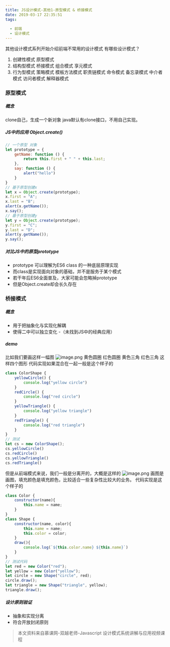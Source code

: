 ```yaml
---
title: JS设计模式-其他1-原型模式 & 桥接模式
date: 2019-03-17 22:35:51
tags:
  
  - 前端
  - 设计模式
---
```

其他设计模式系列开始介绍前端不常用的设计模式
有哪些设计模式？
1. 创建性模式
   原型模式
2. 结构型模式
   桥接模式  组合模式  享元模式
3. 行为型模式
   策略模式 模板方法模式 职责链模式 命令模式 备忘录模式 中介者模式 访问者模式 解释器模式
<!-- more -->
### 原型模式
##### 概念
clone自己，生成一个新对象
java默认有clone接口，不用自己实现。
##### JS中的应用 Object.create()
```javascript
// 一个原型 对象
let prototype = {
    getName: function () {
        return this.first + " " + this.last;
    },
    say: function () {
        alert("hello")
    }
}
// 基于原型创建x
let x = Object.create(prototype);
x.first = "A";
x.last = "B";
alert(x.getName());
x.say();
// 基于原型创建y
let y = Object.create(prototype);
y.first = "C";
y.last = "D";
alert(y.getName());
y.say();
```
##### 对比JS中的原型prototype
- prototype 可以理解为ES6 class 的一种底层原理实现
- 而class是实现面向对象的基础，并不是服务于某个模式
- 若干年后ES6全面普及，大家可能会忽略掉prototype
- 但是Object.create却会长久存在

### 桥接模式
##### 概念
- 用于把抽象化与实现化解耦
- 使得二中可以独立变化
-（未找到JS中的经典应用）
##### demo 
比如我们要画这样一幅图
![image.png](https://upload-images.jianshu.io/upload_images/8878633-348db8e67e6d3e59.png?imageMogr2/auto-orient/strip%7CimageView2/2/w/1240)
黄色圆圈  红色圆圈  黄色三角 红色三角 这样四个图形
代码实现如果混合在一起一般是这个样子的
```javascript
class ColorShape {
    yellowCircle() {
        console.log("yellow circle")
    }
    redCircle() {
        console.log("red circle")
    }
    yellowTriangle() {
        console.log("yellow triangle")
    }
    redTriangle() {
        console.log("red triangle")
    }
}
// 测试
let cs = new ColorShape();
cs.yellowCircle()
cs.redCircle()
cs.yellowTriangle()
cs.redTriangle()
```
但是从前端模式来说，我们一般是分离开的，大概是这样的
![image.png](https://upload-images.jianshu.io/upload_images/8878633-647a6d9b8d406fe8.png?imageMogr2/auto-orient/strip%7CimageView2/2/w/1240)
画图是画图，填充颜色是填充颜色，比较适合一些复杂性比较大的业务。
代码实现是这个样子的
```javascript
class Color {
    constructor(name){
        this.name = name;
    }
}
class Shape {
    constructor(name, color){
        this.name = name;
        this.color = color;
    }
    draw(){
        console.log(`${this.color.name} ${this.name}`)
    }
}
// 测试代码
let red = new Color("red");
let yellow = new Color("yellow");
let circle = new Shape("circle", red);
circle.draw();
let triangle = new Shape("triangle", yellow);
triangle.draw();
```
##### 设计原则验证
- 抽象和实现分离
- 符合开放封闭原则


> 本文资料来自慕课网-双越老师-Javascript 设计模式系统讲解与应用视频课程